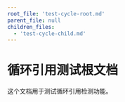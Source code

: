 ```yaml
---
root_file: 'test-cycle-root.md'
parent_file: null
children_files:
  - 'test-cycle-child.md'
---
```


# 循环引用测试根文档

这个文档用于测试循环引用检测功能。
